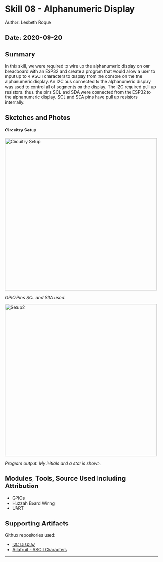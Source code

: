 #  Skill 08 - Alphanumeric Display

Author: Lesbeth Roque

Date: 2020-09-20
-----

## Summary
In this skill, we were required to wire up the alphanumeric display on our breadboard with an ESP32 and create a program that would allow a user to input up to 4 ASCII characters to display from the console on the the alphanumeric display. An I2C bus connected to the alphanumeric display was used to control all of segments on the display. The I2C required pull up resistors, thus, the pins SCL and SDA were connected from the ESP32 to the alphanumeric display. SCL and SDA pins have pull up resistors internally. 

## Sketches and Photos
#### Circuitry Setup

<p align="left">
<img src="https://github.com/BU-EC444/Roque-Lesbeth/blob/master/skills/cluster-1/08/images/08_CircuitrySetup.jpg" alt="Circuitry Setup" width="500">
</p>
<p>
    <em>GPIO Pins SCL and SDA used.</em>
</p>

<p align="left">
<img src="https://github.com/BU-EC444/Roque-Lesbeth/blob/master/skills/cluster-1/08/images/08_I2CDemo.jpg" alt="Setup2" width="500">
</p>
<p>
    <em>Program output. My initials and a star is shown.</em>
</p>

## Modules, Tools, Source Used Including Attribution
- GPIOs
- Huzzah Board Wiring
- UART


## Supporting Artifacts
Github repositories used:<br/>
- [I2C Display](https://github.com/BU-EC444/code-examples/tree/master/i2c-display)
- [Adafruit - ASCII Characters](https://github.com/adafruit/Adafruit_LED_Backpack/blob/master/Adafruit_LEDBackpack.cpp)


-----
